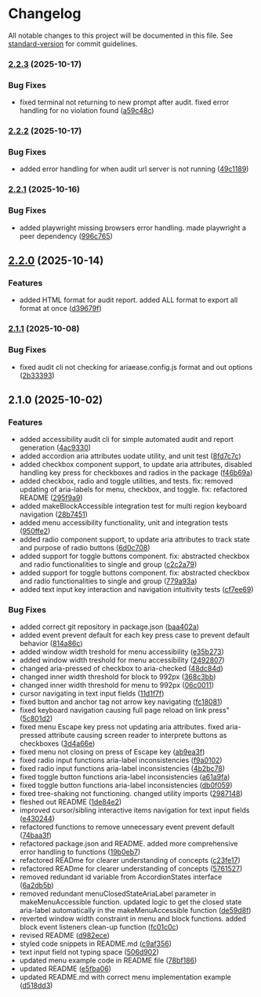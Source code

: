 # Changelog

All notable changes to this project will be documented in this file. See [standard-version](https://github.com/conventional-changelog/standard-version) for commit guidelines.

### [2.2.3](https://github.com/aria-ease/aria-ease/compare/v2.2.2...v2.2.3) (2025-10-17)

### Bug Fixes

- fixed terminal not returning to new prompt after audit. fixed error handling for no violation found ([a59c48c](https://github.com/aria-ease/aria-ease/commit/a59c48cd8d0be1e39c49a09e62e644eb51aa991b))

### [2.2.2](https://github.com/aria-ease/aria-ease/compare/v2.2.1...v2.2.2) (2025-10-17)

### Bug Fixes

- added error handling for when audit url server is not running ([49c1189](https://github.com/aria-ease/aria-ease/commit/49c1189f9105010eb0a131ab7c3fe6ef9393437d))

### [2.2.1](https://github.com/aria-ease/aria-ease/compare/v2.2.0...v2.2.1) (2025-10-16)

### Bug Fixes

- added playwright missing browsers error handling. made playwright a peer dependency ([996c765](https://github.com/aria-ease/aria-ease/commit/996c76557902dad1cd65b668c68d30c14fe31ee8))

## [2.2.0](https://github.com/aria-ease/aria-ease/compare/v2.1.1...v2.2.0) (2025-10-14)

### Features

- added HTML format for audit report. added ALL format to export all format at once ([d39679f](https://github.com/aria-ease/aria-ease/commit/d39679f9b28a5e533c55437256fa3107ae7dfa84))

### [2.1.1](https://github.com/aria-ease/aria-ease/compare/v2.1.0...v2.1.1) (2025-10-08)

### Bug Fixes

- fixed audit cli not checking for ariaease.config.js format and out options ([2b33393](https://github.com/aria-ease/aria-ease/commit/2b333937354997a6f17362d52529fdc300617c5a))

## 2.1.0 (2025-10-02)

### Features

- added accessibility audit cli for simple automated audit and report generation ([4ac9330](https://github.com/aria-ease/aria-ease/commit/4ac93303b184d4b0f0ffeca42abdd8df776673a8))
- added accordion aria attributes uodate utility, and unit test ([8fd7c7c](https://github.com/aria-ease/aria-ease/commit/8fd7c7cf999e369ce662e8242231b98151426bb8))
- added checkbox component support, to update aria attributes, disabled handling key press for checkboxes and radios in the package ([f46b69a](https://github.com/aria-ease/aria-ease/commit/f46b69a357a380bbe4dc4377ba7e6f9154636d3c))
- added checkbox, radio and toggle utilities, and tests. fix: removed updating of aria-labels for menu, checkbox, and toggle. fix: refactored README ([295f9a9](https://github.com/aria-ease/aria-ease/commit/295f9a986b117715dcd3e51f8b6b19ffb039e69e))
- added makeBlockAccessible integration test for multi region keyboard navigation ([28b7451](https://github.com/aria-ease/aria-ease/commit/28b745177d5933a29700c006691b150245ed04c6))
- added menu accessibility functionality, unit and integration tests ([950ffe2](https://github.com/aria-ease/aria-ease/commit/950ffe2f980b9b5027eae02a7aae7a53d668823e))
- added radio component support, to update aria attributes to track state and purpose of radio buttons ([6d0c708](https://github.com/aria-ease/aria-ease/commit/6d0c708837d41df42c5a1b5ad6a12234b4a5e00e))
- added support for toggle buttons component. fix: abstracted checkbox and radio functionalities to single and group ([c2c2a79](https://github.com/aria-ease/aria-ease/commit/c2c2a7988a3d5ccf919e3fef33a3609179082fdf))
- added support for toggle buttons component. fix: abstracted checkbox and radio functionalities to single and group ([779a93a](https://github.com/aria-ease/aria-ease/commit/779a93ae856d576e67edeccdc2c2dbfcfaf46540))
- added text input key interaction and navigation intuitivity tests ([cf7ee69](https://github.com/aria-ease/aria-ease/commit/cf7ee6998809fcb5b13ce5bb973236e00eeb69f8))

### Bug Fixes

- added correct git repository in package.json ([baa402a](https://github.com/aria-ease/aria-ease/commit/baa402a96138a589b05ae318bf956a8e3d6e7da1))
- added event prevent default for each key press case to prevent default behavior ([814a86c](https://github.com/aria-ease/aria-ease/commit/814a86c8d15e9e662c7da778b775e8ae9e673915))
- added window width treshold for menu accessibility ([e35b273](https://github.com/aria-ease/aria-ease/commit/e35b2733b71ff0f1937e45e71b8dccc2277bc627))
- added window width treshold for menu accessibility ([2492807](https://github.com/aria-ease/aria-ease/commit/2492807271602e2e9633c3621b3be094a898f862))
- changed aria-pressed of checkbox to aria-checked ([48dc84d](https://github.com/aria-ease/aria-ease/commit/48dc84db27722c0ae4c5d85af2d5de611bda3092))
- changed inner width threshold for block to 992px ([368c3bb](https://github.com/aria-ease/aria-ease/commit/368c3bbf52173aaae29f4403a1d46e389901c2d0))
- changed inner width threshold for menu to 992px ([06c0011](https://github.com/aria-ease/aria-ease/commit/06c001173540599ddcf5f07000796abe39cedf13))
- cursor navigating in text input fields ([11d1f7f](https://github.com/aria-ease/aria-ease/commit/11d1f7f0db05c5e25b46a27e9ea6ce7ce4d0a416))
- fixed button and anchor tag not arrow key navigating ([fc18081](https://github.com/aria-ease/aria-ease/commit/fc180814ee237fd5fecee2b6af7d1dd0a341cd82))
- fixed keyboard navigation causing full page reload on link press" ([5c801d2](https://github.com/aria-ease/aria-ease/commit/5c801d2b97604ada2305bb0fbc8e1274b7c6cb3c))
- fixed menu Escape key press not updating aria attributes. fixed aria-pressed attribute causing screen reader to interprete buttons as checkboxes ([3d4a66e](https://github.com/aria-ease/aria-ease/commit/3d4a66e9f8494af3a92b091b968f427375ad4a3c))
- fixed menu not closing on press of Escape key ([ab9ea3f](https://github.com/aria-ease/aria-ease/commit/ab9ea3f51dd5e1dcb175c20c8365e49bfa94adf2))
- fixed radio input functions aria-label inconsistencies ([f9a0102](https://github.com/aria-ease/aria-ease/commit/f9a01024a9e70b50fc74f7eb4aeff6d19aa3bf36))
- fixed radio input functions aria-label inconsistencies ([4b2bc78](https://github.com/aria-ease/aria-ease/commit/4b2bc7869a9e072a477f997f48e936a44b25beac))
- fixed toggle button functions aria-label inconsistencies ([a61a9fa](https://github.com/aria-ease/aria-ease/commit/a61a9fa3b3bf90a1e2d079fb39a394ed31592519))
- fixed toggle button functions aria-label inconsistencies ([db0f059](https://github.com/aria-ease/aria-ease/commit/db0f05954a9775c927f105bba0cf00495ddb52c6))
- fixed tree-shaking not functioning. changed utility imports ([2987148](https://github.com/aria-ease/aria-ease/commit/29871486f62df996976106dbdf3cf4d0ea18523f))
- fleshed out README ([1de84e2](https://github.com/aria-ease/aria-ease/commit/1de84e205819f70deb86f5806867dab006aecf8f))
- improved cursor/sibling interactive items navigation for text input fields ([e430244](https://github.com/aria-ease/aria-ease/commit/e43024451a044114d9bd99d7fc2aa4699b9f5faa))
- refactored functions to remove unnecessary event prevent default ([74baa3f](https://github.com/aria-ease/aria-ease/commit/74baa3f29720f683720b6e7cbdbcceb49257f9a0))
- refactored package.json and README. added more comprehensive error handling to functions ([19b0eb7](https://github.com/aria-ease/aria-ease/commit/19b0eb73ee73ae966d721ef0c5729fd6bb7e9b2e))
- refactored READme for clearer understanding of concepts ([c23fe17](https://github.com/aria-ease/aria-ease/commit/c23fe17026c0f8d4b8af84a097750b33ae929cc7))
- refactored READme for clearer understanding of concepts ([5761527](https://github.com/aria-ease/aria-ease/commit/57615276b829effc8c77090c63125410e0a6d741))
- removed redundant id variable from AccordionStates interface ([6a2db5b](https://github.com/aria-ease/aria-ease/commit/6a2db5bb23b3fe5e512d0ea3997476f831db5a20))
- removed redundant menuClosedStateAriaLabel parameter in makeMenuAccessible function. updated logic to get the closed state aria-label automatically in the makeMenuAccessible function ([de59d8f](https://github.com/aria-ease/aria-ease/commit/de59d8f2926d8d545ab000aea7d88bfb92642dce))
- reverted window width constraint in menu and block functions. added block event listeners clean-up function ([fc01c0c](https://github.com/aria-ease/aria-ease/commit/fc01c0c897c28d18ff87cf449781e9f7e6c6db9a))
- revised README ([d982ece](https://github.com/aria-ease/aria-ease/commit/d982ece105be0b718972fecac85fcc54e4d71550))
- styled code snippets in README.md ([c9af356](https://github.com/aria-ease/aria-ease/commit/c9af356c9eef5405888b1484c8832fa1a0cbf13c))
- text input field not typing space ([506d902](https://github.com/aria-ease/aria-ease/commit/506d90260b23d2c10380725a19e268ea62517ca7))
- updated menu example code in README file ([78bf186](https://github.com/aria-ease/aria-ease/commit/78bf186de98d80447f019af96725f1db7ea007e1))
- updated README ([e5fba06](https://github.com/aria-ease/aria-ease/commit/e5fba06eef2197027ebfb423a26f8215c85f4016))
- updated README.md with correct menu implementation example ([d518dd3](https://github.com/aria-ease/aria-ease/commit/d518dd3b8453f31a1d404d6f8f9c3ae81888f1a8))
